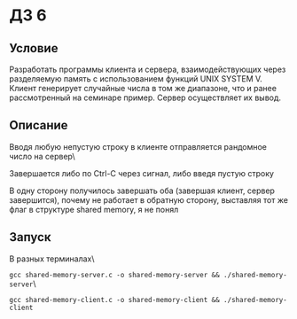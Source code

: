 # ДЗ 6
## Условие

Разработать программы клиента и сервера, взаимодействующих через разделяемую память с использованием функций UNIX SYSTEM V. Клиент генерирует случайные числа в том же диапазоне, что и ранее рассмотренный на семинаре пример. Сервер осуществляет их вывод.

## Описание

Вводя любую непустую строку в клиенте отправляется рандомное число на сервер\

Завершается либо по Ctrl-C через сигнал, либо введя пустую строку 

В одну сторону получилось завершать оба (завершая клиент, сервер завершится), почему не работает в обратную сторону, выставляя тот же флаг в структуре shared memory, я не понял

## Запуск

В разных терминалах\

`gcc shared-memory-server.c -o shared-memory-server && ./shared-memory-server`\

`gcc shared-memory-client.c -o shared-memory-client && ./shared-memory-client`
